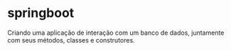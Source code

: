 # springboot
Criando uma aplicação de interação com um banco de dados, juntamente com seus métodos, classes e construtores.
